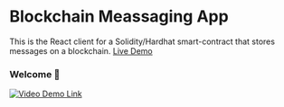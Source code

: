 # Blockchain Meassaging App

This is the React client for a Solidity/Hardhat smart-contract that stores messages on a blockchain. [Live Demo](https://wave-portal-steel.vercel.app/)

### **Welcome 👋**

[![Video Demo Link](https://i.ibb.co/xzHVYHN/loom3.png)](https://www.loom.com/share/5b22a4ebdda74f5d92b6d8de7b588d8a?sharedAppSource=personal_library "Video Demo")
